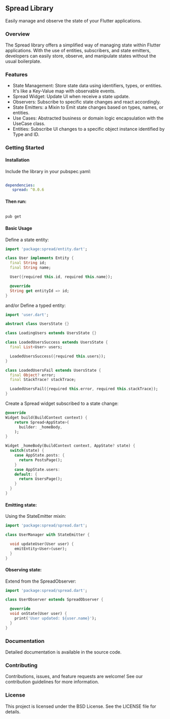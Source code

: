 ## Spread Library

Easily manage and observe the state of your Flutter applications.

### Overview

The Spread library offers a simplified way of managing state within Flutter applications. With the use of entities, subscribers, and state emitters, developers can easily store, observe, and manipulate states without the usual boilerplate.

### Features

*   State Management: Store state data using identifiers, types, or entities. It's like a Key-Value map with observable events.
*   Spread Widget: Update UI when receive a state update.  
*   Observers: Subscribe to specific state changes and react accordingly.
*   State Emitters: a Mixin to Emit state changes based on types, names, or entities.
*   Use Cases: Abstracted business or domain logic encapsulation with the UseCase class.
*   Entities: Subscribe UI changes to a specific object instance identified by Type and ID.

### Getting Started

#### Installation

Include the library in your pubspec.yaml:

```yaml

dependencies:
   spread: ^0.0.6
```

#### Then run:

```bash

pub get
```

#### Basic Usage

Define a state entity:  


```dart
import 'package:spread/entity.dart';

class User implements Entity {
  final String id;
  final String name;

  User({required this.id, required this.name});

  @override
  String get entityId => id;
}
```

and/or Define a typed entity:


```dart
import 'user.dart';

abstract class UsersState {}

class LoadingUsers extends UsersState {}

class LoadedUsersSuccess extends UsersState {
  final List<User> users;

  LoadedUsersSuccess({required this.users});
}

class LoadedUsersFail extends UsersState {
  final Object? error;
  final StackTrace? stackTrace;

  LoadedUsersFail({required this.error, required this.stackTrace});
}
```

Create a Spread widget subscribed to a state change:

```dart
@override
Widget build(BuildContext context) {
    return Spread<AppState>(
      builder: _homeBody,
    );
}

Widget _homeBody(BuildContext context, AppState? state) {
  switch(state) {
    case AppState.posts: {
      return PostsPage();
    }
    case AppState.users:
    default: {
      return UsersPage();
    }
  }
}
```

#### Emitting state:

Using the StateEmitter mixin:

```dart
import 'package:spread/spread.dart';

class UserManager with StateEmitter {

  void updateUser(User user) {
    emitEntity<User>(user);
  }
}
```

#### Observing state:

Extend from the SpreadObserver:

```dart
import 'package:spread/spread.dart';

class UserObserver extends SpreadObserver {

  @override
  void onState(User user) {
    print('User updated: ${user.name}');
  }
}
```

### Documentation

Detailed documentation is available in the source code.

### Contributing

Contributions, issues, and feature requests are welcome! See our contribution guidelines for more information.

### License

This project is licensed under the BSD License. See the LICENSE file for details.